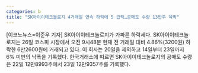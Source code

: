 ```yaml
---
categories: b
title: "SK아이이테크놀로지 4거래일 연속 하락에 5 급락…공매도 수량 13만주 육박"
---
```

[이코노뉴스=이준우 기자] SK아이이테크놀로지가 가파른 하락세다. SK아이이테크놀로지는 26일 코스피 시장에서 오전 9시48분 현재 전 거래일 대비 4.86%(3200원) 하락한 6만2600원에 거래되고 있다. 이 회사는 20일을 제외하고 14일부터 23일까지 6% 미만의 낙폭을 기록했다. 한국거래소에 따르면 SK아이이테크놀로지의 공매도 수량은 22일 12만8993주에서 23일 12만9357주를 기록했다.